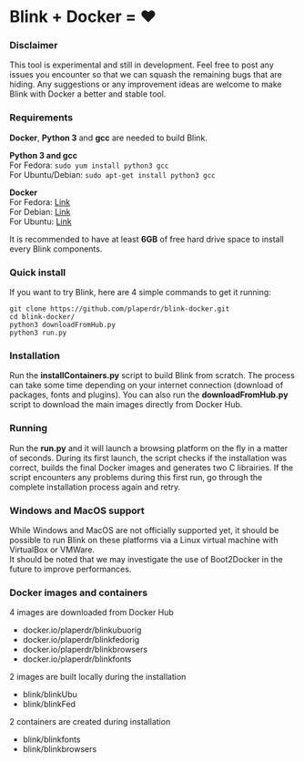 # Blink + Docker = :heart: #

### Disclaimer ###
This tool is experimental and still in development. Feel free to post any issues you encounter so that we can squash the remaining bugs that are hiding. Any suggestions or any improvement ideas are welcome to make Blink with Docker a better and stable tool.

### Requirements ###
**Docker**, **Python 3** and **gcc** are needed to build Blink.  

**Python 3 and gcc**  
For Fedora: `sudo yum install python3 gcc`  
For Ubuntu/Debian: `sudo apt-get install python3 gcc`  

**Docker**  
For Fedora: [Link](https://docs.docker.com/installation/fedora/)  
For Debian: [Link](https://docs.docker.com/installation/debian/)  
For Ubuntu: [Link](https://docs.docker.com/installation/ubuntulinux/)  

It is recommended to have at least **6GB** of free hard drive space to install every Blink components.

### Quick install ###
If you want to try Blink, here are 4 simple commands to get it running:
```
git clone https://github.com/plaperdr/blink-docker.git
cd blink-docker/
python3 downloadFromHub.py
python3 run.py
```
### Installation ###
Run the **installContainers.py** script to build Blink from scratch. The process can take some time depending on your internet connection (download of packages, fonts and plugins).
You can also run the **downloadFromHub.py** script to download the main images directly from Docker Hub.

### Running ###
Run the **run.py** and it will launch a browsing platform on the fly in a matter of seconds. During its first launch, the script checks if the installation was correct, builds the final Docker images and generates two C librairies. If the script encounters any problems during this first run, go through the complete installation process again and retry.

### Windows and MacOS support ###
While Windows and MacOS are not officially supported yet, it should be possible to run Blink on these platforms via a Linux virtual machine with VirtualBox or VMWare.  
It should be noted that we may investigate the use of Boot2Docker in the future to improve performances.

### Docker images and containers ###

4 images are downloaded from Docker Hub
* docker.io/plaperdr/blinkubuorig
* docker.io/plaperdr/blinkfedorig
* docker.io/plaperdr/blinkbrowsers
* docker.io/plaperdr/blinkfonts

2 images are built locally during the installation
* blink/blinkUbu
* blink/blinkFed

2 containers are created during installation
* blink/blinkfonts
* blink/blinkbrowsers
